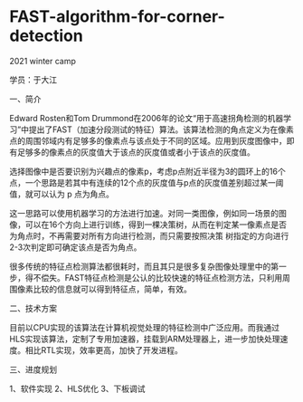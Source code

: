 # FAST-algorithm-for-corner-detection
2021 winter camp

学员：于大江


一、简介

Edward Rosten和Tom Drummond在2006年的论文“用于高速拐角检测的机器学习”中提出了FAST（加速分段测试的特征）算法。该算法检测的角点定义为在像素点的周围邻域内有足够多的像素点与该点处于不同的区域。应用到灰度图像中，即有足够多的像素点的灰度值大于该点的灰度值或者小于该点的灰度值。 

选择图像中是否要识别为兴趣点的像素p，考虑p点附近半径为3的圆环上的16个点，一个思路是若其中有连续的12个点的灰度值与p点的灰度值差别超过某一阈值，就可以认为 p 点为角点。 

这一思路可以使用机器学习的方法进行加速。对同一类图像，例如同一场景的图像，可以在16个方向上进行训练，得到一棵决策树，从而在判定某一像素点是否为角点时，不再需要对所有方向进行检测，而只需要按照决策
树指定的方向进行2-3次判定即可确定该点是否为角点。

很多传统的特征点检测算法都很耗时，而且其只是很多复杂图像处理里中的第一步，得不偿失。FAST特征点检测是公认的比较快速的特征点检测方法，只利用周围像素比较的信息就可以得到特征点，简单，有效。 

二、技术方案

目前以CPU实现的该算法在计算机视觉处理的特征检测中广泛应用。而我通过HLS实现该算法，定制了专用加速器，挂载到ARM处理器上，进一步加快处理速度。相比RTL实现，效率更高，加快了开发进程。

三、进度规划

1、软件实现
2、HLS优化
3、下板调试







